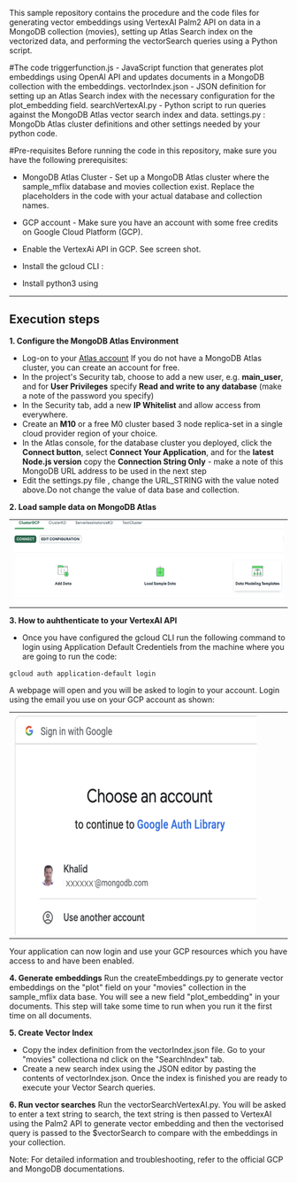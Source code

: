 
This sample repository contains the procedure and the code files for generating vector embeddings using VertexAI Palm2 API on data in a MongoDB collection (movies), setting up Atlas Search index on the vectorized data, and performing the vectorSearch queries using a Python script.

#The code
triggerfunction.js - JavaScript function that generates plot embeddings using OpenAI API and updates documents in a MongoDB collection with the embeddings.
vectorIndex.json - JSON definition for setting up an Atlas Search index with the necessary configuration for the plot_embedding field.
searchVertexAI.py - Python script to run queries against the MongoDB Atlas vector search index and data.
settings.py : MongoDb Atlas cluster definitions and other settings needed by your python code. 

#Pre-requisites
Before running the code in this repository, make sure you have the following prerequisites:

* MongoDB Atlas Cluster - Set up a MongoDB Atlas cluster where the sample_mflix database and movies collection exist. Replace the placeholders in the code with your actual database and collection names.

* GCP account - Make sure you have an account with some free credits on Google Cloud Platform (GCP).

* Enable the VertexAi API in GCP. See screen shot.

* Install the gcloud CLI : 

* Install python3 using


---
## Execution steps

__1. Configure the MongoDB Atlas Environment__
* Log-on to your [Atlas account](http://cloud.mongodb.com) If you do not have a MongoDB Atlas cluster, you can create an account for free.
* In the project's Security tab, choose to add a new user, e.g. __main_user__, and for __User Privileges__ specify __Read and write to any database__ (make a note of the password you specify)
* In the Security tab, add a new __IP Whitelist__ and allow access from everywhere.
* Create an __M10__ or a free M0 cluster based 3 node replica-set in a single cloud provider region of your choice.
* In the Atlas console, for the database cluster you deployed, click the __Connect button__, select __Connect Your Application__, and for the __latest Node.js version__ copy the __Connection String Only__ - make a note of this MongoDB URL address to be used in the next step
* Edit the settings.py file , change the URL_STRING with the value noted above.Do not change the value of data base and collection.

__2. Load sample data on MongoDB Atlas__

<table><tr><td><img src='/images/load.png' alt=“” height="150" width="fit"></td></tr></table>

__3. How to auhthenticate to your VertexAI API__
* Once you have configured the gcloud CLI run the following command to login using Application Default Credentiels from the machine where you are going to run the code:
```
gcloud auth application-default login
```
A webpage will open and you will be asked to login to your account. Login using the email you use on your GCP account as shown:

<table><tr><td><img src='/images/gcloudlogin.png' alt=“” height="400" width="90%"></td></tr></table>
Your application can now login and use your GCP resources which you have access to and have been enabled.

__4. Generate embeddings__
Run the createEmbeddings.py to generate vector embeddings on the "plot" field on your "movies" collection in the sample_mflix data base.
You will see a new field "plot_embedding" in your documents.
This step will take some time to run when you run it the first time on all documents.

__5. Create Vector Index__
* Copy the index definition from the vectorIndex.json file. Go to your "movies" collectiona nd click on the "SearchIndex" tab.
* Create a new search index using the JSON editor by pasting the contents of vectorIndex.json.
Once the index is finished you are ready to execute your Vector Search queries.

__6. Run vector searches__
Run the vectorSearchVertexAI.py. You will be asked to enter a text string to search, the text string is then passed to VertexAI using the Palm2 API to generate vector embedding and then the vectorised query is passed to the $vectorSearch to compare with the embeddings in your collection.

Note: For detailed information and troubleshooting, refer to the official GCP and MongoDB documentations.
